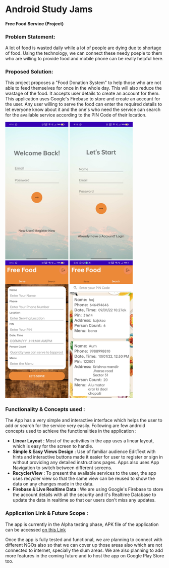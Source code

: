 # Android Study Jams
#### Free Food Service (Project)

### Problem Statement:
A lot of food is wasted daily while a lot of people are dying due to shortage of food. Using the technology, we can connect these needy poeple to them who are willing to provide food and mobile phone can be really helpful here.

### Proposed Solution:
This project proposes a "Food Donation System" to help those who are not able to feed themselves for once in the whole day. This will also reduce the wastage of the food. It accepts user details to create an account for them. This application uses Google's Firebase to store and create an account for the user. Any user willing to serve the food can enter the required details to let everyone know about it and the one's who need the service can search for the available service according to the PIN Code of their location.

<img src="https://github.com/aum-singhal/Android-Study-Jams/blob/main/1.jpg" width="200" />       <img src="https://github.com/aum-singhal/Android-Study-Jams/blob/main/2.jpg" width="200" />      <img src="https://github.com/aum-singhal/Android-Study-Jams/blob/main/3.jpg" width="200" />        <img src="https://github.com/aum-singhal/Android-Study-Jams/blob/main/4.jpg" width="200" />



### Functionality & Concepts used :

The App has a very simple and interactive interface which helps the user to add or search for the service very easily. Following are few android concepts used to achieve the functionalities in the application :
* **Linear Layout** : Most of the activities in the app uses a linear layout, which is easy for the screen to handle.
* **Simple & Easy Views Design** : Use of familiar audience EditText with hints and interactive buttons made it easier for user to register or sign in without providing any detailed instructions pages. Apps also uses App Navigation to switch between different screens.
* **RecyclerView** : To present the available services to the user, the app uses recycler view so that the same view can be reused to show the data on any changes made in the data.
* **Firebase & Live Realtime Data** : We are using Google's Firebase to store the account details with all the security and it's Realtime Database to update the data in realtime so that our users don't miss any updates.

### Application Link & Future Scope :

The app is currently in the Alpha testing phase, APK file of the application can be accessed [on this Link](https://github.com/aum-singhal/Android-Study-Jams/blob/main/Food%20Service.apk)

Once the app is fully tested and functional, we are planning to connect with different NGOs also so that we can cover up those areas also which are not connected to internet, specially the slum areas. We are also planning to add more features in the coming future and to host the app on Google Play Store too.
